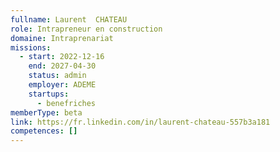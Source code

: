 ```yaml
---
fullname: Laurent  CHATEAU
role: Intrapreneur en construction
domaine: Intraprenariat
missions:
  - start: 2022-12-16
    end: 2027-04-30
    status: admin
    employer: ADEME
    startups:
      - benefriches
memberType: beta
link: https://fr.linkedin.com/in/laurent-chateau-557b3a181
competences: []
---
```


